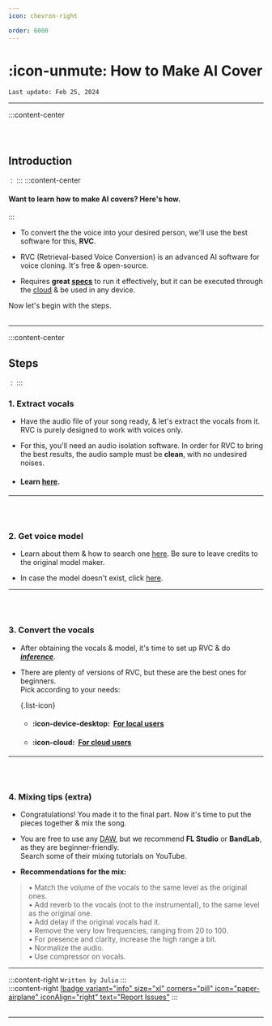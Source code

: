 ```yaml
---
icon: chevron-right

order: 6000
---
```


# :icon-unmute: How to Make AI Cover

``Last update: Feb 25, 2024``

***
:::content-center
###### ‎
## Introduction
‎
:   ‎
:::
:::content-center
####  Want to learn how to make AI covers? Here's how.
:::
- To convert the the voice into your desired person, we'll use the best software for this, **RVC**.   

- RVC (Retrieval-based Voice Conversion) is an advanced AI software for voice cloning. It's free & open-source.

- Requires **great <u>[specs</u>](https://aihubdocs.github.io/en/extra/glossary/#specs)** to run it effectively, but it can be executed through the <u>[cloud](https://aihubdocs.github.io/en/extra/glossary/#cloud-based)</u> & be used in any device.

Now let's begin with the steps.        
‎
***
:::content-center
## Steps
‎
:   ‎
:::
### 1. Extract vocals
- Have the audio file of your song ready, & let's extract the vocals from it. RVC is purely designed to work with voices only.

- For this, you'll need an audio isolation software. In order for RVC to bring the best results, the audio sample must be **clean**, with no undesired noises.

- #### Learn <u>[here](https://aihubdocs.github.io/en/vocal-isolation--datasets/vocal-isolation/)</u>.
***
###### ‎
### 2. Get voice model
- Learn about them & how to search one <u>[here](https://aihubdocs.github.io/en/essentials/voice-models/)</u>. Be sure to leave credits to the original model maker.

- In case the model doesn't exist, click <u>[here](https://aihubdocs.github.io/en/essentials/how-to-make-voice-models/)</u>.
***
###### ‎
### 3. Convert the vocals
- After obtaining the vocals & model, it's time to set up RVC & do <u>[***inference***](https://aihubdocs.github.io/en/extra/glossary/#inference)</u>.

- There are plenty of versions of RVC, but these are the best ones for beginners.      
Pick according to your needs:

    {.list-icon}   
    - #### :icon-device-desktop: ‎ <u>[For local users](https://aihubdocs.github.io/en/rvc/local/mainline/)</u>

    - #### :icon-cloud: ‎ <u>[For cloud users](https://aihubdocs.github.io/en/rvc/cloud/ilaria-rvc/)</u>
***
###### ‎
### 4. Mixing tips (extra)
- Congratulations! You made it to the final part. Now it's time to put the pieces together & mix the song.     

- You are free to use any <u>[DAW](https://aihubdocs.github.io/en/extra/glossary/#daw)</u>, but we recommend **FL Studio** or **BandLab**, as they are beginner-friendly.     
Search some of their mixing tutorials on YouTube.

- **Recommendations for the mix:**     
>• Match the volume of the vocals to the same level as the original ones.      
>• Add reverb to the vocals (not to the instrumental), to the same level as the original one.          
>• Add delay if the original vocals had it.        
>• Remove the very low frequencies, ranging from 20 to 100.        
>• For presence and clarity, increase the high range a bit.        
>• Normalize the audio.           
>• Use compressor on vocals.        

***

:::content-right
`Written by Julia`
:::
‎   
:::content-right
[!badge variant="info" size="xl" corners="pill" icon="paper-airplane" iconAlign="right" text="Report Issues"](http://aihubdocs.github.io/en/#contributions)
:::
‎   
‎       
***